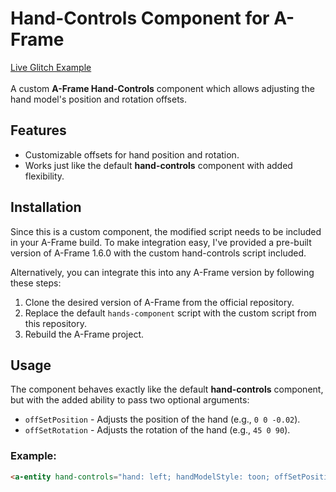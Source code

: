 # Hand-Controls Component for A-Frame 
[Live Glitch Example](https://glitch.com/edit/#!/hand-controls-with-customizable-offsets)
<br/>
<br/>A custom **A-Frame Hand-Controls** component which allows adjusting the hand model's position and rotation offsets.

## Features

- Customizable offsets for hand position and rotation.
- Works just like the default **hand-controls** component with added flexibility.

## Installation

Since this is a custom component, the modified script needs to be included in your A-Frame build. To make integration easy, I've provided a pre-built version of A-Frame 1.6.0 with the custom hand-controls script included.

Alternatively, you can integrate this into any A-Frame version by following these steps:
1. Clone the desired version of A-Frame from the official repository.
2. Replace the default `hands-component` script with the custom script from this repository.
3. Rebuild the A-Frame project.

## Usage

The component behaves exactly like the default **hand-controls** component, but with the added ability to pass two optional arguments:

- `offSetPosition` - Adjusts the position of the hand (e.g., `0 0 -0.02`).
- `offSetRotation` - Adjusts the rotation of the hand (e.g., `45 0 90`).

### Example:

```html
<a-entity hand-controls="hand: left; handModelStyle: toon; offSetPosition: 0 0 -0.02; offSetRotation: 45 0 90"></a-entity>


